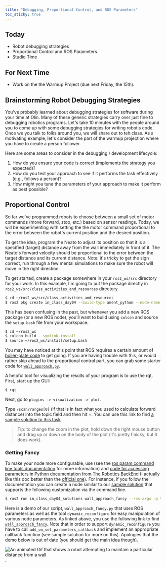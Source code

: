 ```yaml
---
title: "Debugging, Proportional Control, and ROS Parameters"
toc_sticky: true
---
```


## Today
* Robot debugging strategies
* Proportional Control and ROS Parameters
* Studio Time

## For Next Time
* Work on the <a-no-proxy href="../assignments/warmup_project">the Warmup Project</a-no-proxy> (due next Friday, the 15th).


## Brainstorming Robot Debugging Strategies

You've probably learned about debugging strategies for software during your time at Olin.  Many of these generic strategies carry over just fine to debugging robotics programs.  Let's take 10 minutes with the people around you to come up with some debugging strategies for writing robotis code.  Once we you talk to folks around you, we will share out to teh class.  As a motivating example, let's consider the part of the warmup projection where you have to create a person follower.

Here are some areas to consider in the debugging / development lifecycle:
1.  How do you ensure your code is correct (implements the strategy you expected)?
2.  How do you test your approach to see if it performs the task effectively (e.g., follows a person)?
3.  How might you tune the parameters of your approach to make it perform as best possible?

## Proportional Control

So far we've programmed robots to choose between a small set of motor commands (move forward, stop, etc.) based on sensor readings.  Today, we will be experimenting with setting the the motor command  proportional to the error between the robot's current position and the desired position.

To get the idea, program the Neato to adjust its position so that it is a specified (target) distance away from the wall immediately in front of it.  The Neato's forward velocity should be proportional to the error between the target distance and its current distance.  Note: it's tricky to get the sign correct, run through a few mental simulations to make sure the robot will move in the right direction.

To get started, create a package somewhere in your ``ros2_ws/src`` directory for your work.  In this example, I'm going to put the package directly in ``ros2_ws/src/class_activities_and_resources`` directory

```bash
$ cd ~/ros2_ws/src/class_activities_and_resources
$ ros2 pkg create in_class_day04 --build-type ament_python --node-name wall_approach --dependencies rclpy std_msgs geometry_msgs sensor_msgs neato2_interfaces
```

This has been confusing in the past, but whenever you add a new ROS package (or a new ROS node), you'll want to build using ``colcon`` and source the ``setup.bash`` file from your workspace.

```bash
$ cd ~/ros2_ws
$ colcon build --symlink-install
$ source ~/ros2_ws/install/setup.bash
```

You may have noticed at this point that ROS requires a certain amount of [boiler-plate code](https://en.wikipedia.org/wiki/Boilerplate_code) to get going.  If you are having trouble with this, or would rather skip ahead to the proportional control part, you can grab some starter code for [``wall_approach.py``](../Sample_code/wall_approach_starter).

A helpful tool for visualizing the results of your program is to use the <a-no-proxy href="https://docs.ros.org/en/humble/Concepts/About-RQt.html">rqt</a-no-proxy>.  First, start up the GUI:

```bash
$ rqt
```

Next, go to ``plugins -> visualization -> plot``.

Type ``/scan/ranges[0]`` (if that is in fact what you used to calculate forward distance) into the topic field and then hit +.  You can use this link to find [a sample solution to this task](https://github.com/comprobo23/class_activities_and_resources/blob/main/in_class_day04_solutions/in_class_day04_solutions/wall_approach.py).

> Tip: to change the zoom in the plot, hold down the right mouse button and drag up or down on the body of the plot (it's pretty finicky, but it does work).

### Getting Fancy

To make your node more configurable, use (see the [ros param command line tools documentation](https://docs.ros.org/en/humble/Tutorials/Beginner-CLI-Tools/Understanding-ROS2-Parameters/Understanding-ROS2-Parameters.html) for more information) and [code for accessing parameters in Python documentation from The Robotics BackEnd](https://roboticsbackend.com/rclpy-params-tutorial-get-set-ros2-params-with-python/) (I actually like this doc better than the [official one](https://docs.ros.org/en/humble/Tutorials/Beginner-Client-Libraries/Using-Parameters-In-A-Class-Python.html)). For instance, if you follow the documentation you can create a node similar to our [sample solution](https://github.com/comprobo23/class_activities_and_resources/blob/main/in_class_day04_solutions/in_class_day04_solutions/wall_approach_fancy.py) that supports the following customization via the command line.

```bash
$ ros2 run in_class_day04_solutions wall_approach_fancy --ros-args -p target_distance:=1.5 -p Kp:=0.5
```

Here is a demo of our script, ``wall_approach_fancy.py`` that uses ROS parameters as well as the tool ``dynamic_reconfigure`` for easy manipulation of various node parameters.  As linked above, you use the following link to find [``wall_approach_fancy``](https://github.com/comprobo23/class_activities_and_resources/blob/main/in_class_day04_solutions/in_class_day04_solutions/wall_approach_fancy.py).  Note that in order to support ``dynamic_reconfigure`` you have to call ``add_on_set_parameters_callback`` and implement an appropriate callback function (see sample solution for more on this).  Apologies that the demo below is out of date (you should get the main idea though).

![An animated Gif that shows a robot attempting to maintain a particular distance from a wall](day04images/wall_approach_fancy.gif).
